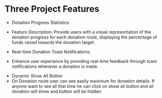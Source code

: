 # Three Project Features

- Donation Progress Statistics:

* Feature Description: Provide users with a visual representation of the
  donation progress for each donation route, displaying the percentage of funds
  raised towards the donation target.

- Real-time Donation Toast Notifications:

* Enhance user experience by providing real-time feedback through toast
  notifications whenever a donation is made.

- Dynamic Show All Button
- On Donation route user can see easily maximum for donation details. If anyone
  want to see all that time he can click on show all button and all donation
  will show and button will be hidden
